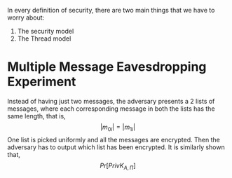 In every definition of security, there are two main things that we have to worry about:
1. The security model
2. The Thread model
# Multiple Message Eavesdropping Experiment
Instead of having just two messages, the adversary presents a 2 lists of messages, where each corresponding message in both the lists has the same length, that is,
$$|m_{0i}|=|m_{1i}|$$
One list is picked uniformly and all the messages are encrypted. Then the adversary has to output which list has been encrypted. It is similarly shown that,
$$Pr[PrivK_{A, \Pi}]$$